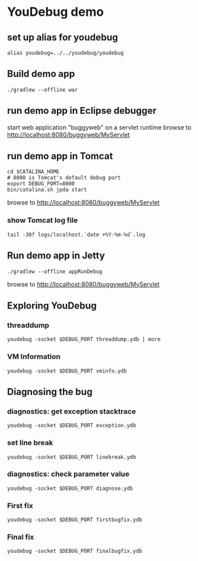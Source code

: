 # YouDebug demo

## set up alias for youdebug

    alias youdebug=../../youdebug/youdebug

## Build demo app

    ./gradlew --offline war

## run demo app in Eclipse debugger
start web application "buggyweb" on a servlet runtime
browse to [http://localhost:8080/buggyweb/MyServlet](http://localhost:8080/buggyweb/MyServlet)

## run demo app in Tomcat

    cd $CATALINA_HOME
    # 8000 is Tomcat's default debug port
    export DEBUG_PORT=8000
    bin/catalina.sh jpda start

browse to [http://localhost:8080/buggyweb/MyServlet](http://localhost:8080/buggyweb/MyServlet)

### show Tomcat log file

    tail -30f logs/localhost.`date +%Y-%m-%d`.log


## Run demo app in Jetty

    ./gradlew --offline appRunDebug

browse to [http://localhost:8080/buggyweb/MyServlet](http://localhost:8080/buggyweb/MyServlet)

## Exploring YouDebug

### threaddump

    youdebug -socket $DEBUG_PORT threaddump.ydb | more
    
### VM Information

    youdebug -socket $DEBUG_PORT vminfo.ydb

## Diagnosing the bug

### diagnostics: get exception stacktrace

    youdebug -socket $DEBUG_PORT exception.ydb

### set line break

    youdebug -socket $DEBUG_PORT linebreak.ydb


### diagnostics: check parameter value 

    youdebug -socket $DEBUG_PORT diagnose.ydb

### First fix

    youdebug -socket $DEBUG_PORT firstbugfix.ydb

### Final fix

    youdebug -socket $DEBUG_PORT finalbugfix.ydb

